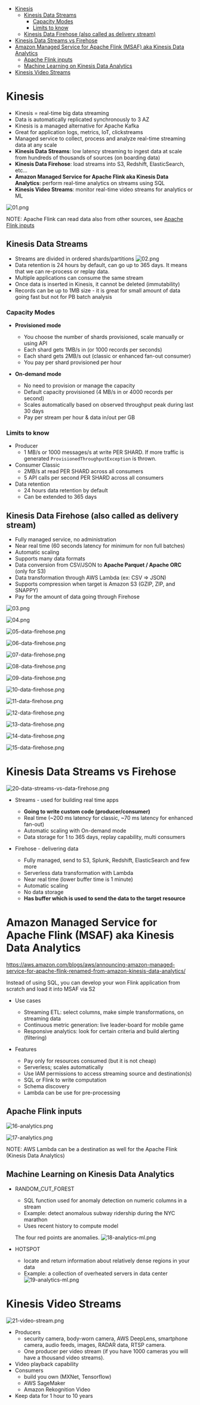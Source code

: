 - [Kinesis](#kinesis)
  - [Kinesis Data Streams](#kinesis-data-streams)
    - [Capacity Modes](#capacity-modes)
    - [Limits to know](#limits-to-know)
  - [Kinesis Data Firehose (also called as delivery stream)](#kinesis-data-firehose-also-called-as-delivery-stream)
- [Kinesis Data Streams vs Firehose](#kinesis-data-streams-vs-firehose)
- [Amazon Managed Service for Apache Flink (MSAF) aka Kinesis Data Analytics](#amazon-managed-service-for-apache-flink-msaf-aka-kinesis-data-analytics)
  - [Apache Flink inputs](#apache-flink-inputs)
  - [Machine Learning on Kinesis Data Analytics](#machine-learning-on-kinesis-data-analytics)
- [Kinesis Video Streams](#kinesis-video-streams)


# Kinesis

* Kinesis = real-time big data streaming
* Data is automatically replicated synchronously to 3 AZ
* Kinesis is a managed alternative for Apache Kafka
* Great for application logs, metrics, IoT, clickstreams
* Managed service to collect, process and analyze real-time streaming data at any scale
* **Kinesis Data Streams**: low latency streaming to ingest data at scale from hundreds of thousands of sources (on boarding data)
* **Kinesis Data Firehose**: load streams into S3, Redshift, ElasticSearch, etc...
* **Amazon Managed Service for Apache Flink aka Kinesis Data Analytics**: perform real-time analytics on streams using SQL
* **Kinesis Video Streams**: monitor real-time video streams for analytics or ML

![01.png](./images/01.png)

NOTE: Apache Flink can read data also from other sources, see [Apache Flink inputs](#apache-flink-inputs)

## Kinesis Data Streams

* Streams are divided in ordered shards/partitions
  ![02.png](./images/02.png)
* Data retention is 24 hours by default, can go up to 365 days.
  It means that we can re-process or replay data.
* Multiple applications can consume the same stream
* Once data is inserted in Kinesis, it cannot be deleted (immutability)
* Records can be up to 1MB size - it is great for small amount of data going fast but not for PB batch analysis

### Capacity Modes

* **Provisioned mode**
  * You choose the number of shards provisioned, scale manually or using API
  * Each shard gets 1MB/s in (or 1000 records per seconds)
  * Each shard gets 2MB/s out (classic or enhanced fan-out consumer)
  * You pay per shard provisioned per hour

* **On-demand mode**
  * No need to provision or manage the capacity
  * Default capacity provisioned (4 MB/s in or 4000 records per second)
  * Scales automatically based on observed throughput peak during last 30 days
  * Pay per stream per hour & data in/out per GB

### Limits to know

* Producer
  * 1 MB/s or 1000 messages/s at write PER SHARD. If more traffic is generated `ProvisionedThroughputException` is thrown.
* Consumer Classic
  * 2MB/s at read PER SHARD across all consumers
  * 5 API calls per second PER SHARD across all consumers
* Data retention
  * 24 hours data retention by default
  * Can be extended to 365 days

## Kinesis Data Firehose (also called as delivery stream)

* Fully managed service, no administration
* Near real time (60 seconds latency for minimum for non full batches)
* Automatic scaling
* Supports many data formats
* Data conversion from CSV/JSON to **Apache Parquet / Apache ORC** (only for S3)
* Data transformation through AWS Lambda (ex: CSV => JSON)
* Supports compression when target is Amazon S3 (GZIP, ZIP, and SNAPPY)
* Pay for the amount of data going through Firehose

![03.png](./images/03.png)

![04.png](./images/04.png)

![05-data-firehose.png](./images/05-data-firehose.png)

![06-data-firehose.png](./images/06-data-firehose.png)

![07-data-firehose.png](./images/07-data-firehose.png)

![08-data-firehose.png](./images/08-data-firehose.png)

![09-data-firehose.png](./images/09-data-firehose.png)

![10-data-firehose.png](./images/10-data-firehose.png)

![11-data-firehose.png](./images/11-data-firehose.png)

![12-data-firehose.png](./images/12-data-firehose.png)

![13-data-firehose.png](./images/13-data-firehose.png)

![14-data-firehose.png](./images/14-data-firehose.png)

![15-data-firehose.png](./images/15-data-firehose.png)

# Kinesis Data Streams vs Firehose

![20-data-streams-vs-data-firehose.png](./images/20-data-streams-vs-data-firehose.png)

* Streams - used for building real time apps
  * **Going to write custom code (producer/consumer)**
  * Real time (~200 ms latency for classic, ~70 ms latency for enhanced fan-out)
  * Automatic scaling with On-demand mode
  * Data storage for 1 to 365 days, replay capability, multi consumers

* Firehose - delivering data
  * Fully managed, send to S3, Splunk, Redshift, ElasticSearch and few more
  * Serverless data transformation with Lambda
  * Near real time (lower buffer time is 1 minute)
  * Automatic scaling
  * No data storage
  * **Has buffer which is used to send the data to the target resource**

# Amazon Managed Service for Apache Flink (MSAF) aka Kinesis Data Analytics

https://aws.amazon.com/blogs/aws/announcing-amazon-managed-service-for-apache-flink-renamed-from-amazon-kinesis-data-analytics/

Instead of using SQL, you can develop your won Flink application from scratch and load it into MSAF via S2

* Use cases
  * Streaming ETL: select columns, make simple transformations, on streaming data
  * Continuous metric generation: live leader-board for mobile game
  * Responsive analytics: look for certain criteria and build alerting (filtering)

* Features
  * Pay only for resources consumed (but it is not cheap)
  * Serverless; scales automatically
  * Use IAM permissions to access streaming source and destination(s)
  * SQL or Flink to write computation
  * Schema discovery
  * Lambda can be use for pre-processing

## Apache Flink inputs

![16-analytics.png](./images/16-analytics.png)

![17-analytics.png](./images/17-analytics.png)

NOTE: AWS Lambda can be a destination as well for the Apache Flink (Kinesis Data Analytics)

## Machine Learning on Kinesis Data Analytics

* RANDOM_CUT_FOREST
  * SQL function used for anomaly detection on numeric columns in a stream
  * Example: detect anomalous subway ridership during the NYC marathon
  * Uses recent history to compute model
  
  The four red points are anomalies.
  ![18-analytics-ml.png](./images/18-analytics-ml.png)
* HOTSPOT
  * locate and return information about relatively dense regions in your data
  * Example: a collection of overheated servers in data center
  ![19-analytics-ml.png](./images/19-analytics-ml.png)

# Kinesis Video Streams

![21-video-stream.png](./images/21-video-stream.png)

* Producers
  * security camera, body-worn camera, AWS DeepLens, smartphone camera, audio feeds, images, RADAR data, RTSP camera.
  * One producer per video stream (if you have 1000 cameras you will have a thousand video streams).
* Video playback capability
* Consumers
  * build you own (MXNet, Tensorflow)
  * AWS SageMaker
  * Amazon Rekognition Video
* Keep data for 1 hour to 10 years

 

